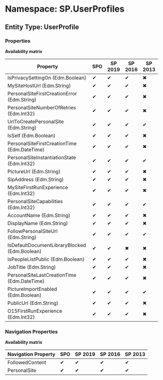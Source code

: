 # Namespace: SP.UserProfiles
## Entity Type: UserProfile

### Properties

**Availability matrix**

Property | SPO | SP 2019 | SP 2016 | SP 2013
----------|-----|---------|---------|--------
IsPrivacySettingOn (Edm.Boolean) | ✔ | ✔ | ✔ | ✖
MySiteHostUrl (Edm.String) | ✔ | ✔ | ✔ | ✖
PersonalSiteFirstCreationError (Edm.String) | ✔ | ✔ | ✔ | ✖
PersonalSiteNumberOfRetries (Edm.Int32) | ✔ | ✔ | ✔ | ✖
UrlToCreatePersonalSite (Edm.String) | ✔ | ✔ | ✔ | ✔
IsSelf (Edm.Boolean) | ✔ | ✔ | ✔ | ✖
PersonalSiteFirstCreationTime (Edm.DateTime) | ✔ | ✔ | ✔ | ✖
PersonalSiteInstantiationState (Edm.Int32) | ✔ | ✔ | ✔ | ✔
PictureUrl (Edm.String) | ✔ | ✔ | ✔ | ✖
SipAddress (Edm.String) | ✔ | ✔ | ✔ | ✖
MySiteFirstRunExperience (Edm.Int32) | ✔ | ✔ | ✔ | ✖
PersonalSiteCapabilities (Edm.Int32) | ✔ | ✔ | ✔ | ✔
AccountName (Edm.String) | ✔ | ✔ | ✔ | ✖
DisplayName (Edm.String) | ✔ | ✔ | ✔ | ✖
FollowPersonalSiteUrl (Edm.String) | ✔ | ✔ | ✔ | ✔
IsDefaultDocumentLibraryBlocked (Edm.Boolean) | ✔ | ✔ | ✖ | ✖
IsPeopleListPublic (Edm.Boolean) | ✔ | ✔ | ✔ | ✖
JobTitle (Edm.String) | ✔ | ✔ | ✔ | ✖
PersonalSiteLastCreationTime (Edm.DateTime) | ✔ | ✔ | ✔ | ✖
PictureImportEnabled (Edm.Boolean) | ✔ | ✔ | ✔ | ✔
PublicUrl (Edm.String) | ✔ | ✔ | ✔ | ✖
O15FirstRunExperience (Edm.Int32) | ✔ | ✔ | ✔ | ✖

### Navigation Properties

**Availability matrix**

Navigation Property | SPO | SP 2019 | SP 2016 | SP 2013
----------|-----|---------|---------|--------
FollowedContent | ✔ | ✔ | ✔ | ✔
PersonalSite | ✔ | ✔ | ✔ | ✔
